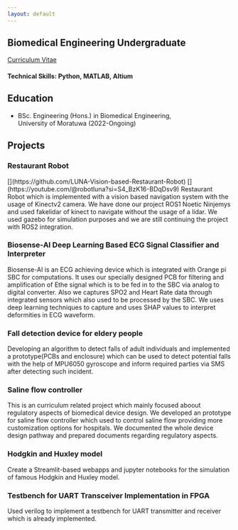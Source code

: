 ```yaml
---
layout: default
---
```


## Biomedical Engineering Undergraduate
[Curriculum Vitae](./docs/cv.pdf)

#### Technical Skills: Python, MATLAB, Altium

## Education
- BSc. Engineering (Hons.) in Biomedical Engineering,\
   University of Moratuwa                  (2022-Ongoing)								       		


## Projects
### Restaurant Robot 
<div class="project-description">
[<i class="fab fa-github"></i>](https://github.com/LUNA-Vision-based-Restaurant-Robot) [<i class="fab fa-youtube"></i>](https://youtube.com/@robotluna?si=S4_BzK16-BDqDsv9)
Restaurant Robot which is implemented with a vision based navigation system with the usage of Kinectv2 camera. We have done our project ROS1 Noetic Ninjemys and used fakelidar of kinect to navigate without the usage of a lidar. We used gazebo for simulation purposes and we are still continuing the project with ROS2 integration.
</div>

### Biosense-AI Deep Learning Based ECG Signal Classifier and Interpreter
[<i class="fab fa-github"></i>](https://github.com/BioSense-AI) [<i class="fab fa-youtube"></i>](https://www.youtube.com/watch?v=8SEWwqLYNFU)
Biosense-AI is an ECG achieving device which is integrated with Orange pi SBC for computations. It uses our specially designed PCB for filtering and amplification of Ethe signal which is to be fed in to the SBC via analog to digital converter. Also we captures SPO2 and Heart Rate data through integrated sensors which also used to be processed by the SBC. We uses deep learning techniques to capture and uses SHAP values to interpret deformities in ECG waveform.

### Fall detection device for eldery people
[<i class="fab fa-github"></i>](https://github.com/Medmindz)
Developing an algorithm to detect falls of adult individuals and implemented a prototype(PCBs and enclosure) which can be used to detect potential falls with the help of MPU6050 gyroscope and inform required parties via SMS after detecting such incident.

### Saline flow controller
[<i class="fab fa-github"></i>](https://github.com/JayxTG/Automated_Saline_Pump.git)
This is an curriculum related project which mainly focused aboout regulatory aspects of biomedical device design. We developed an prototype for saline flow controller which used to control saline flow providing more customization options for hospitals. We documented the whole device design pathway and prepared documents regarding regulatory aspects. 

### Hodgkin and Huxley model
[<i class="fab fa-github"></i>]([https://github.com/JayxTG/FPGA_UART.git](https://github.com/sandun21/hodgkin-huxley.git))
Create a Streamlit-based webapps and jupyter notebooks for the simulation of famous Hodgkin and Huxley model.


### Testbench for UART Transceiver Implementation in FPGA
[<i class="fab fa-github"></i>](https://github.com/JayxTG/FPGA_UART.git)
Used verilog to implement a testbench for UART transmitter and receiver which is already implemented.



